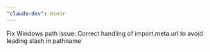 ```yaml
---
"claude-dev": minor
---
```


Fix Windows path issue: Correct handling of import.meta.url to avoid leading slash in pathname
